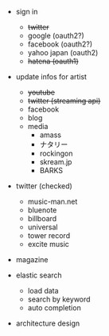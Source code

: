 * sign in
  * ~~twitter~~
  * google (oauth2?)
  * facebook (oauth2?)
  * yahoo japan (oauth2)
  * ~~hatena (oauth1)~~
* update infos for artist
  * ~~youtube~~
  * ~~twitter (streaming api)~~
  * facebook
  * blog
  * media
    * amass
    * ナタリー
    * rockingon
    * skream.jp
    * BARKS
* twitter (checked)
  * music-man.net
  * bluenote
  * billboard
  * universal
  * tower record
  * excite music
* magazine
* elastic search
  * load data
  * search by keyword
  * auto completion

* architecture design
